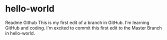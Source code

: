# hello-world
Readme Github
This is my first edit of a branch in GitHub. I'm learning GitHub and coding. I'm excited to commit this first edit to the Master Branch in hello-world.
